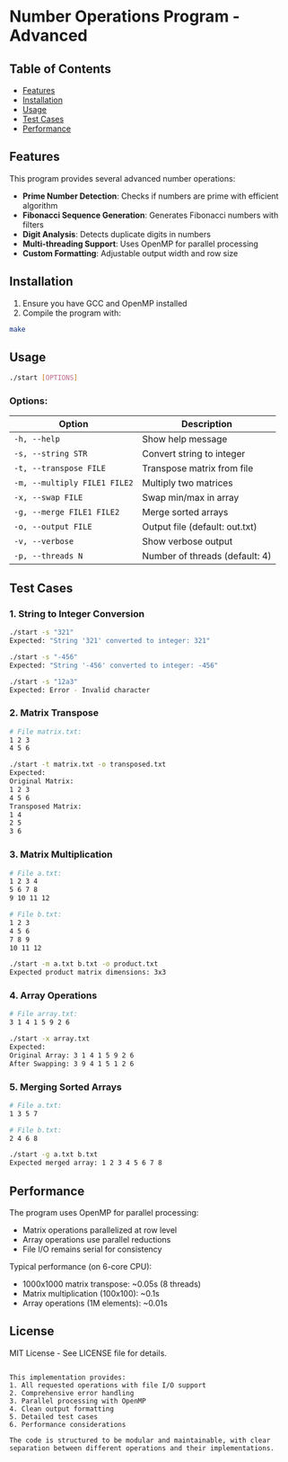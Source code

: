 # Number Operations Program - Advanced

## Table of Contents

- [Features](#features)
- [Installation](#installation)
- [Usage](#usage)
- [Test Cases](#test-cases)
- [Performance](#performance)

## Features

This program provides several advanced number operations:

- **Prime Number Detection**: Checks if numbers are prime with efficient algorithm
- **Fibonacci Sequence Generation**: Generates Fibonacci numbers with filters
- **Digit Analysis**: Detects duplicate digits in numbers
- **Multi-threading Support**: Uses OpenMP for parallel processing
- **Custom Formatting**: Adjustable output width and row size

## Installation

1. Ensure you have GCC and OpenMP installed
2. Compile the program with:

```bash
make
```

## Usage

```bash
./start [OPTIONS]
```

### Options:

| Option                       | Description                    |
| ---------------------------- | ------------------------------ |
| `-h, --help`                 | Show help message              |
| `-s, --string STR`           | Convert string to integer      |
| `-t, --transpose FILE`       | Transpose matrix from file     |
| `-m, --multiply FILE1 FILE2` | Multiply two matrices          |
| `-x, --swap FILE`            | Swap min/max in array          |
| `-g, --merge FILE1 FILE2`    | Merge sorted arrays            |
| `-o, --output FILE`          | Output file (default: out.txt) |
| `-v, --verbose`              | Show verbose output            |
| `-p, --threads N`            | Number of threads (default: 4) |

## Test Cases

### 1. String to Integer Conversion

```bash
./start -s "321"
Expected: "String '321' converted to integer: 321"

./start -s "-456"
Expected: "String '-456' converted to integer: -456"

./start -s "12a3"
Expected: Error - Invalid character
```

### 2. Matrix Transpose

```bash
# File matrix.txt:
1 2 3
4 5 6

./start -t matrix.txt -o transposed.txt
Expected:
Original Matrix:
1 2 3
4 5 6
Transposed Matrix:
1 4
2 5
3 6
```

### 3. Matrix Multiplication

```bash
# File a.txt:
1 2 3 4
5 6 7 8
9 10 11 12

# File b.txt:
1 2 3
4 5 6
7 8 9
10 11 12

./start -m a.txt b.txt -o product.txt
Expected product matrix dimensions: 3x3
```

### 4. Array Operations

```bash
# File array.txt:
3 1 4 1 5 9 2 6

./start -x array.txt
Expected:
Original Array: 3 1 4 1 5 9 2 6
After Swapping: 3 9 4 1 5 1 2 6
```

### 5. Merging Sorted Arrays

```bash
# File a.txt:
1 3 5 7

# File b.txt:
2 4 6 8

./start -g a.txt b.txt
Expected merged array: 1 2 3 4 5 6 7 8
```

## Performance

The program uses OpenMP for parallel processing:

- Matrix operations parallelized at row level
- Array operations use parallel reductions
- File I/O remains serial for consistency

Typical performance (on 6-core CPU):

- 1000x1000 matrix transpose: ~0.05s (8 threads)
- Matrix multiplication (100x100): ~0.1s
- Array operations (1M elements): ~0.01s

## License

MIT License - See LICENSE file for details.

```

This implementation provides:
1. All requested operations with file I/O support
2. Comprehensive error handling
3. Parallel processing with OpenMP
4. Clean output formatting
5. Detailed test cases
6. Performance considerations

The code is structured to be modular and maintainable, with clear separation between different operations and their implementations.
```
